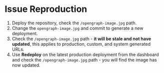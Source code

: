 # Issue Reproduction

1. Deploy the repository, check the `/opengraph-image.jpg` path.
2. Change the `opengraph-image.jpg` and commit to generate a new deployment.
3. Check the `/opengraph-image.jpg` path - **it will be stale and not have updated**, this applies to production, custom, and system generated URLs.
4. Use **Redeploy** on the latest production deployment from the dashboard and check the `/opengraph-image.jpg` path - you will find the image has now updated.
